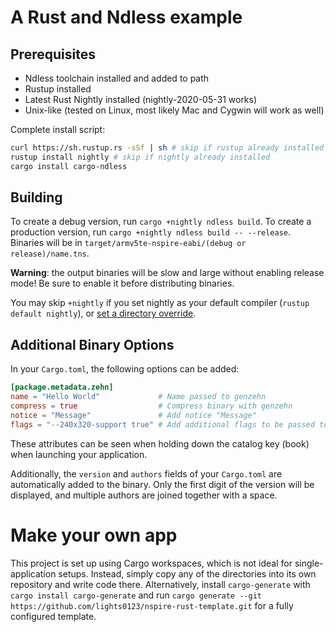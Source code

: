# A Rust and Ndless example

## Prerequisites
- Ndless toolchain installed and added to path
- Rustup installed
- Latest Rust Nightly installed (nightly-2020-05-31 works)
- Unix-like (tested on Linux, most likely Mac and Cygwin will work as well)

Complete install script:
```bash
curl https://sh.rustup.rs -sSf | sh # skip if rustup already installed
rustup install nightly # skip if nightly already installed
cargo install cargo-ndless
```

## Building
To create a debug version, run `cargo +nightly ndless build`. To create
a production version, run `cargo +nightly ndless build -- --release`. Binaries will
be in `target/armv5te-nspire-eabi/(debug or release)/name.tns`.

**Warning**: the output binaries will be slow and large without enabling release mode! Be sure to enable it before distributing binaries.

You may skip `+nightly` if you set nightly as your default compiler
(`rustup default nightly`), or
[set a directory override](https://github.com/rust-lang/rustup.rs#directory-overrides).
## Additional Binary Options
In your `Cargo.toml`, the following options can be added:
```toml
[package.metadata.zehn]
name = "Hello World"             # Name passed to genzehn
compress = true                  # Compress binary with genzehn
notice = "Message"               # Add notice "Message"
flags = "--240x320-support true" # Add additional flags to be passed to genzehn
```
These attributes can be seen when holding down the catalog key (book) when
launching your application.

Additionally, the `version` and `authors` fields of your `Cargo.toml` are automatically
added to the binary. Only the first digit of the version will be displayed, and multiple authors
are joined together with a space.

# Make your own app
This project is set up using Cargo workspaces, which is not ideal for single-application
setups. Instead, simply copy any of the directories into its own repository and
write code there. Alternatively, install `cargo-generate` with `cargo install cargo-generate`
and run `cargo generate --git https://github.com/lights0123/nspire-rust-template.git` for a fully
configured template.
